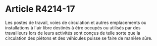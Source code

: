 # Article R4214-17

  
Les postes de travail, voies de circulation et autres emplacements ou installations à l'air libre destinés à être occupés ou utilisés par des travailleurs lors de leurs activités sont conçus de telle sorte que la circulation des piétons et des véhicules puisse se faire de manière sûre.